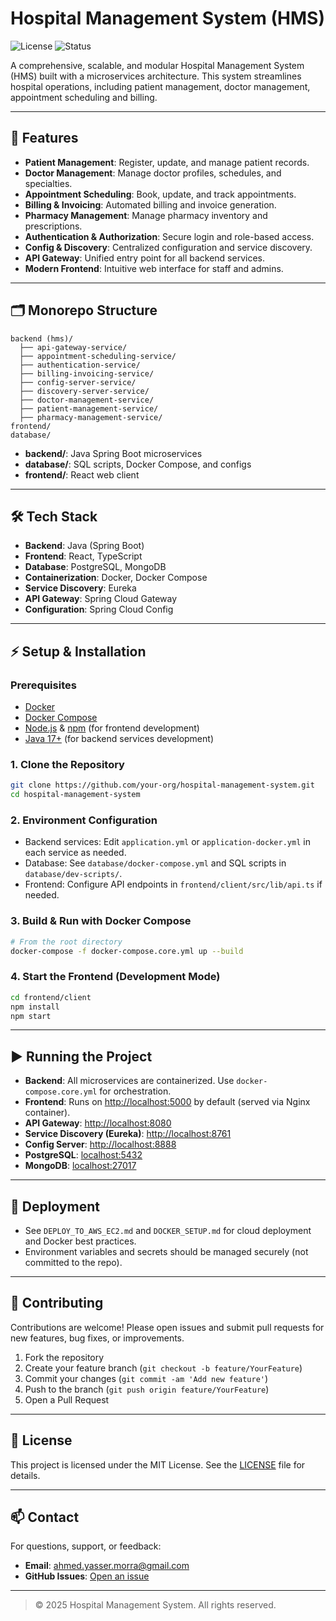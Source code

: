 # Hospital Management System (HMS)

![License](https://img.shields.io/badge/license-MIT-blue.svg)
![Status](https://img.shields.io/badge/status-active-brightgreen)

A comprehensive, scalable, and modular Hospital Management System (HMS) built with a microservices architecture. This system streamlines hospital operations, including patient management, doctor management, appointment scheduling and billing.

---

## 🚀 Features

- **Patient Management**: Register, update, and manage patient records.
- **Doctor Management**: Manage doctor profiles, schedules, and specialties.
- **Appointment Scheduling**: Book, update, and track appointments.
- **Billing & Invoicing**: Automated billing and invoice generation.
- **Pharmacy Management**: Manage pharmacy inventory and prescriptions.
- **Authentication & Authorization**: Secure login and role-based access.
- **Config & Discovery**: Centralized configuration and service discovery.
- **API Gateway**: Unified entry point for all backend services.
- **Modern Frontend**: Intuitive web interface for staff and admins.

---

## 🗂️ Monorepo Structure

```
backend (hms)/
  ├── api-gateway-service/
  ├── appointment-scheduling-service/
  ├── authentication-service/
  ├── billing-invoicing-service/
  ├── config-server-service/
  ├── discovery-server-service/
  ├── doctor-management-service/
  ├── patient-management-service/
  ├── pharmacy-management-service/
frontend/
database/
```

- **backend/**: Java Spring Boot microservices
- **database/**: SQL scripts, Docker Compose, and configs
- **frontend/**: React web client

---

## 🛠️ Tech Stack

- **Backend**: Java (Spring Boot)
- **Frontend**: React, TypeScript
- **Database**: PostgreSQL, MongoDB
- **Containerization**: Docker, Docker Compose
- **Service Discovery**: Eureka
- **API Gateway**: Spring Cloud Gateway
- **Configuration**: Spring Cloud Config

---

## ⚡ Setup & Installation

### Prerequisites
- [Docker](https://www.docker.com/)
- [Docker Compose](https://docs.docker.com/compose/)
- [Node.js](https://nodejs.org/) & [npm](https://www.npmjs.com/) (for frontend development)
- [Java 17+](https://adoptopenjdk.net/) (for backend services development)

### 1. Clone the Repository
```bash
git clone https://github.com/your-org/hospital-management-system.git
cd hospital-management-system
```

### 2. Environment Configuration
- Backend services: Edit `application.yml` or `application-docker.yml` in each service as needed.
- Database: See `database/docker-compose.yml` and SQL scripts in `database/dev-scripts/`.
- Frontend: Configure API endpoints in `frontend/client/src/lib/api.ts` if needed.

### 3. Build & Run with Docker Compose
```bash
# From the root directory
docker-compose -f docker-compose.core.yml up --build
```

### 4. Start the Frontend (Development Mode)
```bash
cd frontend/client
npm install
npm start
```

---

## ▶️ Running the Project

- **Backend**: All microservices are containerized. Use `docker-compose.core.yml` for orchestration.
- **Frontend**: Runs on [http://localhost:5000](http://localhost:5000) by default (served via Nginx container).
- **API Gateway**: [http://localhost:8080](http://localhost:8080)
- **Service Discovery (Eureka)**: [http://localhost:8761](http://localhost:8761)
- **Config Server**: [http://localhost:8888](http://localhost:8888)
- **PostgreSQL**: [localhost:5432](localhost:5432)
- **MongoDB**: [localhost:27017](localhost:27017)

---

## 🚀 Deployment

- See `DEPLOY_TO_AWS_EC2.md` and `DOCKER_SETUP.md` for cloud deployment and Docker best practices.
- Environment variables and secrets should be managed securely (not committed to the repo).

---

## 🤝 Contributing

Contributions are welcome! Please open issues and submit pull requests for new features, bug fixes, or improvements.

1. Fork the repository
2. Create your feature branch (`git checkout -b feature/YourFeature`)
3. Commit your changes (`git commit -am 'Add new feature'`)
4. Push to the branch (`git push origin feature/YourFeature`)
5. Open a Pull Request

---

## 📄 License

This project is licensed under the MIT License. See the [LICENSE](LICENSE) file for details.

---

## 📫 Contact

For questions, support, or feedback:
- **Email**: [ahmed.yasser.morra@gmail.com](mailto:ahmed.yasser.morra@gmail.com)
- **GitHub Issues**: [Open an issue](https://github.com/AlphaSudo/HmS2/issues)

---

> © 2025 Hospital Management System. All rights reserved. 